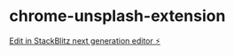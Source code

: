 # chrome-unsplash-extension

[Edit in StackBlitz next generation editor ⚡️](https://stackblitz.com/~/github.com/tom729/chrome-unsplash-extension)